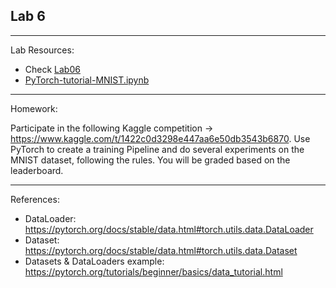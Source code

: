## Lab 6

***
Lab Resources: 
* Check [Lab06](../Lab06)
* [PyTorch-tutorial-MNIST.ipynb](./PyTorch-tutorial-MNIST.ipynb)
***

Homework: 

Participate in the following Kaggle competition -> https://www.kaggle.com/t/1422c0d3298e447aa6e50db3543b6870. Use PyTorch to create a training Pipeline and do several experiments on the MNIST dataset, following the rules. You will be graded based on the leaderboard. 

*** 
References:
- DataLoader: https://pytorch.org/docs/stable/data.html#torch.utils.data.DataLoader
- Dataset: https://pytorch.org/docs/stable/data.html#torch.utils.data.Dataset
- Datasets & DataLoaders example: https://pytorch.org/tutorials/beginner/basics/data_tutorial.html
